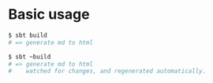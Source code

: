 # Basic usage

```bash
$ sbt build
# => generate md to html

$ sbt ~build
# => generate md to html
#    watched for changes, and regenerated automatically.
```

